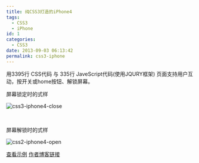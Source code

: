 ```yaml
---
title: 纯CSS3打造的iPhone4
tags:
  - CSS3
  - iPhone
id: 1
categories:
  - CSS3
date: 2013-09-03 06:13:42
permalink: css3-iphone
---
```


用3395行 CSS代码 与 335行 JaveScript代码(使用JQURY框架) 页面支持用户互动，按开关或home按钮、解锁屏幕。
<!--more-->

屏幕锁定时的式样





![css3-iphone4-close](/assets/images/lab/css3-iphone4s-close.jpg)

 <!--more--> 
 屏幕解锁时的式样

![css2-iphone4-open](/assets/images/lab/css3-iphone4s-open.jpg)

[查看示例](https://summerandwinter.github.io/lab/iphone-css3/index.htm "点此查看Demo")
[作者博客链接](http://tjrus.com/iphone/ "作者博客链接")

